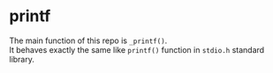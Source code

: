 # printf

The main function of this repo is `_printf()`.  
It behaves exactly the same like `printf()` function in `stdio.h` standard library.
